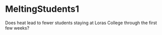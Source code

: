 # MeltingStudents1
Does heat lead to fewer students staying at Loras College through the first few weeks?
